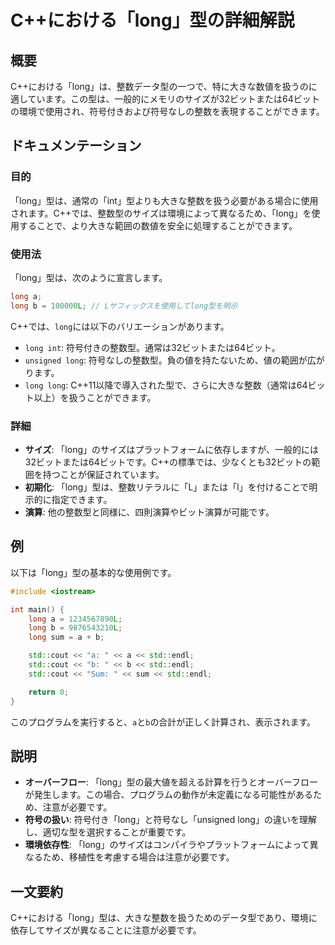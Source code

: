 <!--
Meta Description: # C++における「long」型の詳細解説 ## 概要 C++における「long」は、整数データ型の一つで、特に大きな数値を扱うのに適しています。この型は、一般的にメモリのサイズが32ビットまたは64ビットの環境で使用され、符号付きおよび符号なしの整数を表現することができます。 ## ドキュメンテー...
Meta Keywords: long, std, における, int, sum
-->

# C++における「long」型の詳細解説

## 概要
C++における「long」は、整数データ型の一つで、特に大きな数値を扱うのに適しています。この型は、一般的にメモリのサイズが32ビットまたは64ビットの環境で使用され、符号付きおよび符号なしの整数を表現することができます。

## ドキュメンテーション
### 目的
「long」型は、通常の「int」型よりも大きな整数を扱う必要がある場合に使用されます。C++では、整数型のサイズは環境によって異なるため、「long」を使用することで、より大きな範囲の数値を安全に処理することができます。

### 使用法
「long」型は、次のように宣言します。

```cpp
long a;
long b = 100000L; // Lサフィックスを使用してlong型を明示
```

C++では、`long`には以下のバリエーションがあります。

- `long int`: 符号付きの整数型。通常は32ビットまたは64ビット。
- `unsigned long`: 符号なしの整数型。負の値を持たないため、値の範囲が広がります。
- `long long`: C++11以降で導入された型で、さらに大きな整数（通常は64ビット以上）を扱うことができます。

### 詳細
- **サイズ**: 「long」のサイズはプラットフォームに依存しますが、一般的には32ビットまたは64ビットです。C++の標準では、少なくとも32ビットの範囲を持つことが保証されています。
- **初期化**: 「long」型は、整数リテラルに「L」または「l」を付けることで明示的に指定できます。
- **演算**: 他の整数型と同様に、四則演算やビット演算が可能です。

## 例
以下は「long」型の基本的な使用例です。

```cpp
#include <iostream>

int main() {
    long a = 1234567890L;
    long b = 9876543210L;
    long sum = a + b;

    std::cout << "a: " << a << std::endl;
    std::cout << "b: " << b << std::endl;
    std::cout << "Sum: " << sum << std::endl;

    return 0;
}
```

このプログラムを実行すると、`a`と`b`の合計が正しく計算され、表示されます。

## 説明
- **オーバーフロー**: 「long」型の最大値を超える計算を行うとオーバーフローが発生します。この場合、プログラムの動作が未定義になる可能性があるため、注意が必要です。
- **符号の扱い**: 符号付き「long」と符号なし「unsigned long」の違いを理解し、適切な型を選択することが重要です。
- **環境依存性**: 「long」のサイズはコンパイラやプラットフォームによって異なるため、移植性を考慮する場合は注意が必要です。

## 一文要約
C++における「long」型は、大きな整数を扱うためのデータ型であり、環境に依存してサイズが異なることに注意が必要です。